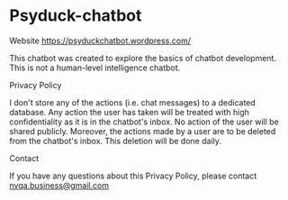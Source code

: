 # Psyduck-chatbot

Website https://psyduckchatbot.wordpress.com/


This chatbot was created to explore the basics of chatbot development. This is not a human-level intelligence chatbot.


Privacy Policy

I don't store any of the actions (i.e. chat messages) to a dedicated database. Any action the user has taken will be treated with high confidentiality as it is in the chatbot's inbox. No action of the user will be shared publicly. Moreover, the actions made by a user are to be deleted from the chatbot's inbox. This deletion will be done daily.


Contact

If you have any questions about this Privacy Policy, please contact nvqa.business@gmail.com

